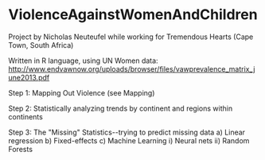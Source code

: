 ViolenceAgainstWomenAndChildren
===============================
Project by Nicholas Neuteufel while working for Tremendous Hearts (Cape Town, South Africa)


Written in R language, using UN Women data: http://www.endvawnow.org/uploads/browser/files/vawprevalence_matrix_june2013.pdf

Step 1: Mapping Out Violence (see Mapping)

Step 2: Statistically analyzing trends by continent and regions within continents

Step 3: The "Missing" Statistics--trying to predict missing data
a) Linear regression
b) Fixed-effects
c) Machine Learning
i) Neural nets
ii) Random Forests
